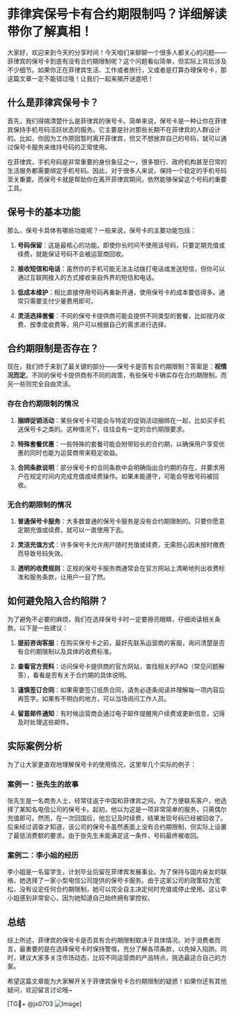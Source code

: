 # 菲律宾保号卡有合约期限制吗？详细解读带你了解真相！

大家好，欢迎来到今天的分享时间！今天咱们来聊聊一个很多人都关心的问题——菲律宾的保号卡到底有没有合约期限制呢？这个问题看似简单，但实际上背后涉及不少细节。如果你正在菲律宾生活、工作或者旅行，又或者是打算办理保号卡，那这篇文章一定不能错过哦！让我们一起来揭开谜底吧！

## 什么是菲律宾保号卡？

首先，我们得搞清楚什么是菲律宾的保号卡。简单来说，保号卡是一种让你在菲律宾保持手机号码活跃状态的服务。它主要是针对那些长期不在菲律宾的人群设计的。比如，你因为工作原因暂时离开菲律宾，但又不想放弃自己的号码，就可以通过保号卡服务来维持号码的正常使用。

在菲律宾，手机号码是非常重要的身份象征之一，很多银行、政府机构甚至日常的生活服务都需要绑定手机号码。因此，对于很多人来说，保持一个稳定的手机号码至关重要。而保号卡就是帮助你在离开菲律宾期间，依然能够保留这个号码的重要工具。

## 保号卡的基本功能

那么，保号卡具体有哪些功能呢？一般来说，保号卡的主要功能包括：

1. **号码保留**：这是最核心的功能。即使你长时间不使用该号码，只要定期充值或续费，就能保证号码不会被运营商回收。
   
2. **接收短信和电话**：虽然你的手机可能无法主动拨打电话或发送短信，但你可以通过互联网接入的方式接收来自外界的短信和电话。

3. **低成本维护**：相比直接停用号码再重新开通，使用保号卡的成本要低得多。通常只需要支付少量费用即可。

4. **灵活选择套餐**：不同的保号卡提供商可能会提供不同类型的套餐，比如按月收费、按季度收费等，用户可以根据自己的需求进行选择。

## 合约期限制是否存在？

现在，我们终于来到了最关键的部分——保号卡是否有合约期限制？答案是：**视情况而定**。不同的保号卡提供商有不同的政策，有些保号卡确实存在合约期限制，而另一些则完全自由灵活。

### 存在合约期限制的情况

1. **捆绑促销活动**：某些保号卡可能会与特定的促销活动捆绑在一起，比如买手机送保号卡之类的。这种情况下，往往会有一定的合约期限要求。

2. **特殊套餐优惠**：一些特殊的套餐可能会附带较长的合约期，以确保用户享受优惠的同时也能为运营商带来稳定收益。

3. **合同条款说明**：部分保号卡的合同条款中会明确指出合约期的存在，并要求用户在规定时间内完成充值或续费操作。如果未能遵守，可能会导致号码被回收。

### 无合约期限制的情况

1. **普通保号卡服务**：大多数普通的保号卡服务是没有合约期限制的。只要你愿意定期充值或续费，就可以一直使用下去。

2. **灵活充值方式**：许多保号卡允许用户随时充值或续费，无需担心因未按时缴费而导致号码失效。

3. **透明的收费规则**：正规的保号卡服务商通常会在官方网站上清晰地列出收费标准和服务条款，让用户一目了然。

## 如何避免陷入合约陷阱？

为了避免不必要的麻烦，我们在选择保号卡时一定要擦亮眼睛，仔细阅读相关条款。以下是一些建议：

1. **提前咨询客服**：在购买保号卡之前，最好先联系运营商的客服，询问清楚是否有合约期限制以及具体的收费标准。

2. **查看官方资料**：访问保号卡提供商的官方网站，查找相关的FAQ（常见问题解答），看看是否有关于合约期的具体说明。

3. **谨慎签订合同**：如果需要签订纸质合同，请务必逐条阅读并理解每一项内容后再签字。如果有不明白的地方，可以当场询问工作人员。

4. **留意邮件通知**：有时候运营商会通过电子邮件提醒用户续费或更新信息，记得及时处理这些邮件。

## 实际案例分析

为了让大家更直观地理解保号卡的使用情况，这里举几个实际的例子：

### 案例一：张先生的故事

张先生是一名商务人士，经常往返于中国和菲律宾之间。为了方便联系客户，他选择了某知名电信公司的保号卡。起初，他以为这是一项非常简单的服务，只需偶尔充值即可。然而，在一次回国后，他忘记及时续费，结果发现号码已经被回收了。后来经过调查才知道，该公司的保号卡虽然表面上没有合约期限制，但实际上设置了最低消费额的要求。由于张先生未能满足这一条件，号码最终被收回。

### 案例二：李小姐的经历

李小姐是一名留学生，计划毕业后留在菲律宾发展事业。为了保持与国内亲友的联络，她选择了一家小型电信公司提供的保号卡服务。由于这家公司的政策较为宽松，没有设定任何合约期限制，她可以完全自主决定何时充值或停止使用。这让李小姐感到非常安心，因为她知道自己始终拥有掌控权。

## 总结

综上所述，菲律宾的保号卡是否具有合约期限制取决于具体情况。对于消费者而言，最重要的是在选择保号卡时保持警惕，充分了解各项条款，以免掉入陷阱。同时，建议大家多关注市场动态，比较不同运营商的产品特点，挑选最适合自己的方案。

希望这篇文章能为大家解开关于菲律宾保号卡合约期限制的疑惑！如果你还有其他疑问，欢迎留言讨论哦~

[TG💪+ @jx0703 ![Image](https://github.com/user-attachments/assets/dbca1d08-cadb-493c-b0ec-ad6f7a83f270)]